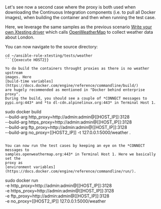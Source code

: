 Let's see now a second case where the proxy is both used when downloading the
Continuous Integration components (i.e. to pull all Docker images), when
building the container and then when running the test case.

Here, we leverage the same samples as the previous scenario
[Write your own Xtesting driver](https://www.katacoda.com/ollivier/courses/xtestingci/firstdriver)
which calls [OpenWeatherMap](https://openweathermap.org/) to collect weather
data about London.

You can now navigate to the source directory:

```
cd ~/ansible-role-xtesting/tests/weather
```{{execute HOST2}}

Yo do build the containers throught proxies as there is no weather upstream
images. Here
[build-time variables](https://docs.docker.com/engine/reference/commandline/build/)
are hugely recommended as mentioned in "Docker behind enterprise proxy".
During the build, you should see a couple of *CONNECT messages to
pypi.org:443* and *to dl-cdn.alpinelinux.org:443* in Terminal Host 1.

```
sudo docker build \
  --build-arg http_proxy=http://admin:admin@[[HOST_IP]]:3128 \
  --build-arg https_proxy=http://admin:admin@[[HOST_IP]]:3128 \
  --build-arg ftp_proxy=http://admin:admin@[[HOST_IP]]:3128 \
  --build-arg no_proxy=[[HOST2_IP]] -t 127.0.0.1:5000/weather .
```{{execute HOST2}}

You can now run the test cases by keeping an eye on the *CONNECT messages to
samples.openweathermap.org:443* in Terminal Host 1. Here we basically set the
proxy as
[environment variables](https://docs.docker.com/engine/reference/commandline/run/).

```
sudo docker run \
  -e http_proxy=http://admin:admin@[[HOST_IP]]:3128 \
  -e https_proxy=http://admin:admin@[[HOST_IP]]:3128 \
  -e ftp_proxy=http://admin:admin@[[HOST_IP]]:3128 \
  -e no_proxy=[[HOST2_IP]] 127.0.0.1:5000/weather
```{{execute HOST2}}

